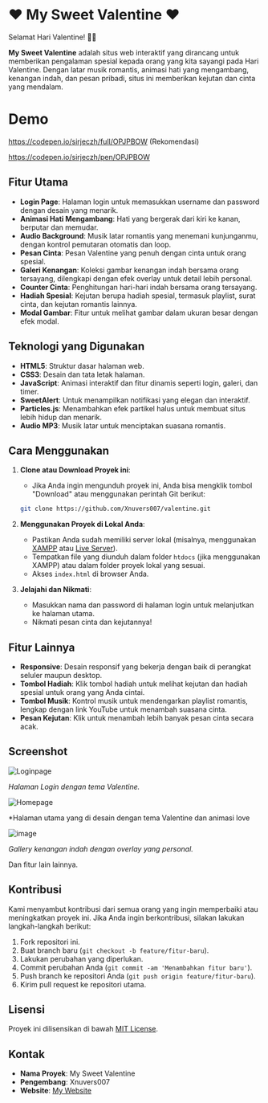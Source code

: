 # ❤️ My Sweet Valentine ❤️

Selamat Hari Valentine! 🎉🎉

**My Sweet Valentine** adalah situs web interaktif yang dirancang untuk memberikan pengalaman spesial kepada orang yang kita sayangi pada Hari Valentine. Dengan latar musik romantis, animasi hati yang mengambang, kenangan indah, dan pesan pribadi, situs ini memberikan kejutan dan cinta yang mendalam.

# Demo

https://codepen.io/sirjeczh/full/OPJPBOW (Rekomendasi)

https://codepen.io/sirjeczh/pen/OPJPBOW

## Fitur Utama

- **Login Page**: Halaman login untuk memasukkan username dan password dengan desain yang menarik.
- **Animasi Hati Mengambang**: Hati yang bergerak dari kiri ke kanan, berputar dan memudar.
- **Audio Background**: Musik latar romantis yang menemani kunjunganmu, dengan kontrol pemutaran otomatis dan loop.
- **Pesan Cinta**: Pesan Valentine yang penuh dengan cinta untuk orang spesial.
- **Galeri Kenangan**: Koleksi gambar kenangan indah bersama orang tersayang, dilengkapi dengan efek overlay untuk detail lebih personal.
- **Counter Cinta**: Penghitungan hari-hari indah bersama orang tersayang.
- **Hadiah Spesial**: Kejutan berupa hadiah spesial, termasuk playlist, surat cinta, dan kejutan romantis lainnya.
- **Modal Gambar**: Fitur untuk melihat gambar dalam ukuran besar dengan efek modal.

## Teknologi yang Digunakan

- **HTML5**: Struktur dasar halaman web.
- **CSS3**: Desain dan tata letak halaman.
- **JavaScript**: Animasi interaktif dan fitur dinamis seperti login, galeri, dan timer.
- **SweetAlert**: Untuk menampilkan notifikasi yang elegan dan interaktif.
- **Particles.js**: Menambahkan efek partikel halus untuk membuat situs lebih hidup dan menarik.
- **Audio MP3**: Musik latar untuk menciptakan suasana romantis.

## Cara Menggunakan

1. **Clone atau Download Proyek ini**: 
   - Jika Anda ingin mengunduh proyek ini, Anda bisa mengklik tombol "Download" atau menggunakan perintah Git berikut:
   ```bash
   git clone https://github.com/Xnuvers007/valentine.git
   ```

2. **Menggunakan Proyek di Lokal Anda**:
   - Pastikan Anda sudah memiliki server lokal (misalnya, menggunakan [XAMPP](https://www.apachefriends.org/) atau [Live Server](https://marketplace.visualstudio.com/items?itemName=ritwickdey.LiveServer)).
   - Tempatkan file yang diunduh dalam folder `htdocs` (jika menggunakan XAMPP) atau dalam folder proyek lokal yang sesuai.
   - Akses `index.html` di browser Anda.

3. **Jelajahi dan Nikmati**:
   - Masukkan nama dan password di halaman login untuk melanjutkan ke halaman utama.
   - Nikmati pesan cinta dan kejutannya!

## Fitur Lainnya

- **Responsive**: Desain responsif yang bekerja dengan baik di perangkat seluler maupun desktop.
- **Tombol Hadiah**: Klik tombol hadiah untuk melihat kejutan dan hadiah spesial untuk orang yang Anda cintai.
- **Tombol Musik**: Kontrol musik untuk mendengarkan playlist romantis, lengkap dengan link YouTube untuk menambah suasana cinta.
- **Pesan Kejutan**: Klik untuk menambah lebih banyak pesan cinta secara acak.

## Screenshot

![Loginpage](https://github.com/user-attachments/assets/cc7d940b-dd84-43c4-9e07-c06d41a74500)

*Halaman Login dengan tema Valentine.*

![Homepage](https://github.com/user-attachments/assets/4992662e-b1ec-41fa-8e08-3fc20014fa3e)

*Halaman utama yang di desain dengan tema Valentine dan animasi love

![image](https://github.com/user-attachments/assets/b91635f8-a237-4fce-931a-8a0eeea50add)

*Gallery kenangan indah dengan overlay yang personal.*

Dan fitur lain lainnya.

## Kontribusi

Kami menyambut kontribusi dari semua orang yang ingin memperbaiki atau meningkatkan proyek ini. Jika Anda ingin berkontribusi, silakan lakukan langkah-langkah berikut:

1. Fork repositori ini.
2. Buat branch baru (`git checkout -b feature/fitur-baru`).
3. Lakukan perubahan yang diperlukan.
4. Commit perubahan Anda (`git commit -am 'Menambahkan fitur baru'`).
5. Push branch ke repositori Anda (`git push origin feature/fitur-baru`).
6. Kirim pull request ke repositori utama.

## Lisensi

Proyek ini dilisensikan di bawah [MIT License](LICENSE).

## Kontak

- **Nama Proyek**: My Sweet Valentine
- **Pengembang**: Xnuvers007
- **Website**: [My Website](https://mykingbee.blogspot.com/)
